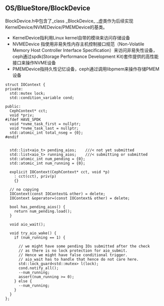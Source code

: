 ## OS/BlueStore/BlockDevice

BlockDevice.h中包含了_class \_BlockDevice_ \_虚类作为后续实现KernelDevice/NVMEDevice/PMEMDevice的基类。

* KernelDevice指利用Linux kernel自带的模块来访问存储设备
* NVMEDevice 指使用非易失性内存主机控制接口规范（Non-Volatile Memory Host Controller Interface Specification）来访问非易失性设备，ceph通过spdk\(Storage Performance Development Kit\)套件提供的高性能接口来操作NVME设备
* PMEMDevice指持久性记忆设备，ceph通过调用libpmem来操作存储PMEM设备

```
struct IOContext {
private:
  std::mutex lock;
  std::condition_variable cond;

public:
  CephContext* cct;
  void *priv;
#ifdef HAVE_SPDK
  void *nvme_task_first = nullptr;
  void *nvme_task_last = nullptr;
  std::atomic_int total_nseg = {0};
#endif


  std::list<aio_t> pending_aios;    ///< not yet submitted
  std::list<aio_t> running_aios;    ///< submitting or submitted
  std::atomic_int num_pending = {0};
  std::atomic_int num_running = {0};

  explicit IOContext(CephContext* cct, void *p)
    : cct(cct), priv(p)
    {}

  // no copying
  IOContext(const IOContext& other) = delete;
  IOContext &operator=(const IOContext& other) = delete;

  bool has_pending_aios() {
    return num_pending.load();
  }

  void aio_wait();

  void try_aio_wake() {
    if (num_running == 1) {

      // we might have some pending IOs submitted after the check
      // as there is no lock protection for aio_submit.
      // Hence we might have false conditional trigger.
      // aio_wait has to handle that hence do not care here.
      std::lock_guard<std::mutex> l(lock);
      cond.notify_all();
      --num_running;
      assert(num_running >= 0);
    } else {
      --num_running;
    }
  }
};

```



